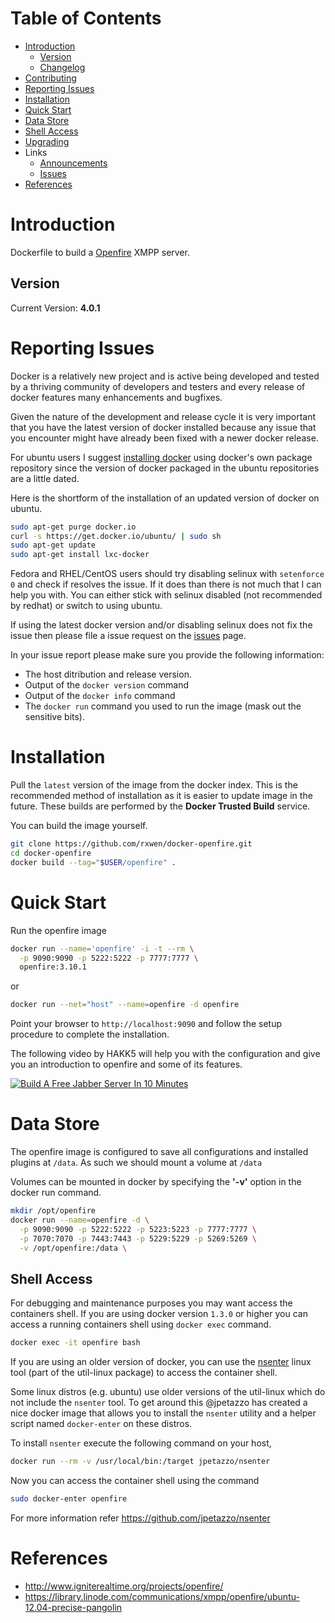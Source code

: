 # Table of Contents
- [Introduction](#introduction)
    - [Version](#version)
    - [Changelog](Changelog.md)
- [Contributing](#contributing)
- [Reporting Issues](#reporting-issues)
- [Installation](#installation)
- [Quick Start](#quick-start)
- [Data Store](#data-store)
- [Shell Access](#shell-access)
- [Upgrading](#upgrading)
- Links
  - [Announcements](https://github.com/sameersbn/docker-openfire/issues/1)
  - [Issues](https://github.com/sameersbn/docker-openfire/issues)
- [References](#references)

# Introduction

Dockerfile to build a [Openfire](http://www.igniterealtime.org/projects/openfire) XMPP server.

## Version

Current Version: **4.0.1**

# Reporting Issues

Docker is a relatively new project and is active being developed and tested by a thriving community of developers and testers and every release of docker features many enhancements and bugfixes.

Given the nature of the development and release cycle it is very important that you have the latest version of docker installed because any issue that you encounter might have already been fixed with a newer docker release.

For ubuntu users I suggest [installing docker](https://docs.docker.com/installation/ubuntulinux/) using docker's own package repository since the version of docker packaged in the ubuntu repositories are a little dated.

Here is the shortform of the installation of an updated version of docker on ubuntu.

```bash
sudo apt-get purge docker.io
curl -s https://get.docker.io/ubuntu/ | sudo sh
sudo apt-get update
sudo apt-get install lxc-docker
```

Fedora and RHEL/CentOS users should try disabling selinux with `setenforce 0` and check if resolves the issue. If it does than there is not much that I can help you with. You can either stick with selinux disabled (not recommended by redhat) or switch to using ubuntu.

If using the latest docker version and/or disabling selinux does not fix the issue then please file a issue request on the [issues](https://github.com/sameersbn/docker-openfire/issues) page.

In your issue report please make sure you provide the following information:

- The host ditribution and release version.
- Output of the `docker version` command
- Output of the `docker info` command
- The `docker run` command you used to run the image (mask out the sensitive bits).

# Installation

Pull the `latest` version of the image from the docker index. This is the recommended method of installation as it is easier to update image in the future. These builds are performed by the **Docker Trusted Build** service.

You can build the image yourself.

```bash
git clone https://github.com/rxwen/docker-openfire.git
cd docker-openfire
docker build --tag="$USER/openfire" .
```

# Quick Start

Run the openfire image

```bash
docker run --name='openfire' -i -t --rm \
  -p 9090:9090 -p 5222:5222 -p 7777:7777 \
  openfire:3.10.1
```

or 

```bash
docker run --net="host" --name=openfire -d openfire
```

Point your browser to `http://localhost:9090` and follow the setup procedure to complete the installation.

The following video by HAKK5 will help you with the configuration and give you an introduction to openfire and some of its features.

[![Build A Free Jabber Server In 10 Minutes](http://img.youtube.com/vi/ytUB5qJm5HE/0.jpg)](https://www.youtube.com/v/ytUB5qJm5HE?start=246)

# Data Store

The openfire image is configured to save all configurations and installed plugins at `/data`. As such we should mount a volume at `/data`

Volumes can be mounted in docker by specifying the **'-v'** option in the docker run command.

```bash
mkdir /opt/openfire
docker run --name=openfire -d \
  -p 9090:9090 -p 5222:5222 -p 5223:5223 -p 7777:7777 \
  -p 7070:7070 -p 7443:7443 -p 5229:5229 -p 5269:5269 \
  -v /opt/openfire:/data \
```

## Shell Access

For debugging and maintenance purposes you may want access the containers shell. If you are using docker version `1.3.0` or higher you can access a running containers shell using `docker exec` command.

```bash
docker exec -it openfire bash
```

If you are using an older version of docker, you can use the [nsenter](http://man7.org/linux/man-pages/man1/nsenter.1.html) linux tool (part of the util-linux package) to access the container shell.

Some linux distros (e.g. ubuntu) use older versions of the util-linux which do not include the `nsenter` tool. To get around this @jpetazzo has created a nice docker image that allows you to install the `nsenter` utility and a helper script named `docker-enter` on these distros.

To install `nsenter` execute the following command on your host,

```bash
docker run --rm -v /usr/local/bin:/target jpetazzo/nsenter
```

Now you can access the container shell using the command

```bash
sudo docker-enter openfire
```

For more information refer https://github.com/jpetazzo/nsenter

# References

  * http://www.igniterealtime.org/projects/openfire/
  * https://library.linode.com/communications/xmpp/openfire/ubuntu-12.04-precise-pangolin
